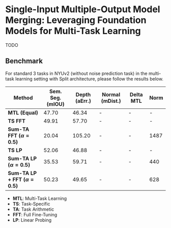 # Single-Input Multiple-Output Model Merging: Leveraging Foundation Models for Multi-Task Learning 
TODO



## Benchmark
For standard 3 tasks in NYUv2 (without noise prediction task) in the multi-task learning setting with Split architecture, please follow the results below.


| Method                 | Sem. Seg. (mIOU) | Depth (aErr.) | Normal (mDist.) | Delta MTL | Norm |
|------------------------|------------------|---------------|-----------------|-----------|------|
| **MTL (Equal)**         |47.70            | 46.34         | -           | -      | - |
| **TS FFT**  | 49.91            | 57.70         | -              | -         | - |
| **Sum-TA FFT ($\alpha=0.5$)** | 20.04            | 105.20        | -              | -         | 1487 |
| **TS LP** | 52.06            | 46.88         | -              | -         | - |
| **Sum-TA LP ($\alpha=0.5$)** | 35.53            | 59.71         | -              | -         | 440 |
| **Sum-TA LP + FFT ($\alpha=0.5$)** | 50.23            | 49.65         | -              | -         | 628 |

- **MTL**: Multi-Task Learning
- **TS**: Task-Specific
- **TA**: Task Arithmetic
- **FFT**: Full Fine-Tuning
- **LP**: Linear Probing